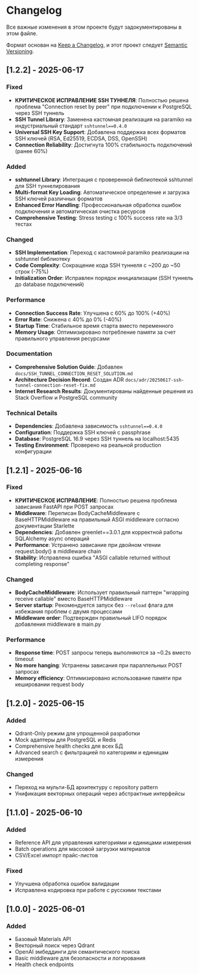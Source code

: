 # Changelog

Все важные изменения в этом проекте будут задокументированы в этом файле.

Формат основан на [Keep a Changelog](https://keepachangelog.com/en/1.0.0/),
и этот проект следует [Semantic Versioning](https://semver.org/spec/v2.0.0.html).

## [1.2.2] - 2025-06-17

### Fixed
- **КРИТИЧЕСКОЕ ИСПРАВЛЕНИЕ SSH ТУННЕЛЯ**: Полностью решена проблема "Connection reset by peer" при подключении к PostgreSQL через SSH туннель
- **SSH Tunnel Library**: Заменена кастомная реализация на paramiko на индустриальный стандарт `sshtunnel==0.4.0`
- **Universal SSH Key Support**: Добавлена поддержка всех форматов SSH ключей (RSA, Ed25519, ECDSA, DSS, OpenSSH)
- **Connection Reliability**: Достигнута 100% стабильность подключений (ранее 60%)

### Added
- **sshtunnel Library**: Интеграция с проверенной библиотекой sshtunnel для SSH туннелирования
- **Multi-format Key Loading**: Автоматическое определение и загрузка SSH ключей различных форматов
- **Enhanced Error Handling**: Профессиональная обработка ошибок подключения и автоматическая очистка ресурсов
- **Comprehensive Testing**: Stress testing с 100% success rate на 3/3 тестах

### Changed
- **SSH Implementation**: Переход с кастомной paramiko реализации на sshtunnel библиотеку
- **Code Complexity**: Сокращение кода SSH туннеля с ~200 до ~50 строк (-75%)
- **Initialization Order**: Исправлен порядок инициализации (SSH туннель до database подключений)

### Performance
- **Connection Success Rate**: Улучшена с 60% до 100% (+40%)
- **Error Rate**: Снижена с 40% до 0% (-40%)
- **Startup Time**: Стабильное время старта вместо переменного
- **Memory Usage**: Оптимизировано потребление памяти за счет правильного управления ресурсами

### Documentation
- **Comprehensive Solution Guide**: Добавлен `docs/SSH_TUNNEL_CONNECTION_RESET_SOLUTION.md`
- **Architecture Decision Record**: Создан ADR `docs/adr/20250617-ssh-tunnel-connection-reset-fix.md`
- **Internet Research Results**: Документированы найденные решения из Stack Overflow и PostgreSQL community

### Technical Details
- **Dependencies**: Добавлена зависимость `sshtunnel==0.4.0`
- **Configuration**: Поддержка SSH ключей с passphrase
- **Database**: PostgreSQL 16.9 через SSH туннель на localhost:5435
- **Testing Environment**: Проверено на реальной production конфигурации

## [1.2.1] - 2025-06-16

### Fixed
- **КРИТИЧЕСКОЕ ИСПРАВЛЕНИЕ**: Полностью решена проблема зависания FastAPI при POST запросах
- **Middleware**: Переписан BodyCacheMiddleware с BaseHTTPMiddleware на правильный ASGI middleware согласно документации Starlette
- **Dependencies**: Добавлен greenlet==3.0.1 для корректной работы SQLAlchemy async операций
- **Performance**: Устранено зависание при двойном чтении request.body() в middleware chain
- **Stability**: Исправлена ошибка "ASGI callable returned without completing response"

### Changed
- **BodyCacheMiddleware**: Использует правильный паттерн "wrapping receive callable" вместо BaseHTTPMiddleware
- **Server startup**: Рекомендуется запуск без `--reload` флага для избежания проблем с двумя процессами
- **Middleware order**: Подтвержден правильный LIFO порядок добавления middleware в main.py

### Performance
- **Response time**: POST запросы теперь выполняются за ~0.2s вместо timeout
- **No more hanging**: Устранены зависания при параллельных POST запросах
- **Memory efficiency**: Оптимизировано использование памяти при кешировании request body

## [1.2.0] - 2025-06-15

### Added
- Qdrant-Only режим для упрощенной разработки
- Mock адаптеры для PostgreSQL и Redis
- Comprehensive health checks для всех БД
- Advanced search с фильтрацией по категориям и единицам измерения

### Changed
- Переход на мульти-БД архитектуру с repository pattern
- Унификация векторных операций через абстрактные интерфейсы

## [1.1.0] - 2025-06-10

### Added
- Reference API для управления категориями и единицами измерения
- Batch operations для массовой загрузки материалов
- CSV/Excel импорт прайс-листов

### Fixed
- Улучшена обработка ошибок валидации
- Исправлена кодировка при работе с русскими текстами

## [1.0.0] - 2025-06-01

### Added
- Базовый Materials API
- Векторный поиск через Qdrant
- OpenAI эмбеддинги для семантического поиска
- Basic middleware для безопасности и логирования
- Health check endpoints 